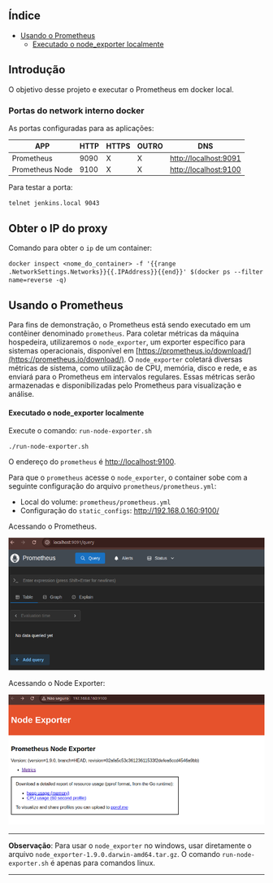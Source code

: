 ## Índice
* [Usando o Prometheus](#usando-o-prometheus)
  * [Executado o node_exporter localmente](#executado-o-node_exporter-localmente)

## Introdução <a name="introducao"></a>

O objetivo desse projeto e executar o Prometheus em docker local.

### Portas do network interno docker <a name="portas-do-network-interno-docker"></a>

As portas configuradas para as aplicações:

| APP | HTTP | HTTPS | OUTRO | DNS |
|---|---|---|---|---|
| Prometheus | 9090 | X | X | [http://localhost:9091](http://localhost:9090) |
| Prometheus Node | 9100 | X | X | [http://localhost:9100](http://localhost:9100) |


Para testar a porta:

```shell
telnet jenkins.local 9043
```

## Obter o IP do proxy <a name="obter-o-ip-do-proxy"></a>

Comando para obter o `ip` de um container:

```shell
docker inspect <nome_do_container> -f '{{range .NetworkSettings.Networks}}{{.IPAddress}}{{end}}' $(docker ps --filter name=reverse -q)
```

## Usando o Prometheus <a name="usando-o-prometheus"></a>

Para fins de demonstração, o Prometheus está sendo executado em um contêiner denominado `prometheus`. Para coletar métricas da máquina hospedeira, utilizaremos o `node_exporter`, um exporter específico para sistemas operacionais, disponível em [https://prometheus.io/download/](https://prometheus.io/download/). O `node_exporter` coletará diversas métricas de sistema, como utilização de CPU, memória, disco e rede, e as enviará para o Prometheus em intervalos regulares. Essas métricas serão armazenadas e disponibilizadas pelo Prometheus para visualização e análise.

#### Executado o node_exporter localmente <a name="executado-o-node_exporter-localmente"></a>

Execute o comando: `run-node-exporter.sh`

```shell
./run-node-exporter.sh
```

O endereço do `prometheus` é [http://localhost:9100](http://localhost:9100).

Para que o `prometheus` acesse o `node_exporter`, o container sobe com a seguinte configuração do arquivo `prometheus/prometheus.yml`:

- Local do volume: `prometheus/prometheus.yml`
- Configuração do `static_configs`: http://192.168.0.160:9100/

Acessando o Prometheus.

![prometheus 01](./doc/prometheus/prometheus-01.png)

Acessando o Node Exporter:

![prometheus 02](./doc/prometheus/prometheus-02.png)

---

**Observação**: Para usar o `node_exporter` no windows, usar diretamente o arquivo `node_exporter-1.9.0.darwin-amd64.tar.gz`. O comando `run-node-exporter.sh` é apenas para comandos linux.

---
